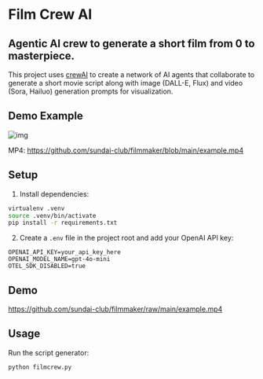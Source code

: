 # Film Crew AI

## Agentic AI crew to generate a short film from 0 to masterpiece.

This project uses [crewAI](https://crew.ai/) to create a network of AI agents that collaborate to generate a short movie script along with image (DALL-E, Flux) and video (Sora, Hailuo) generation prompts for visualization.

## Demo Example

![img](example.gif)

MP4: https://github.com/sundai-club/filmmaker/blob/main/example.mp4

## Setup

1. Install dependencies:
```bash
virtualenv .venv
source .venv/bin/activate
pip install -r requirements.txt
```

2. Create a `.env` file in the project root and add your OpenAI API key:
```
OPENAI_API_KEY=your_api_key_here
OPENAI_MODEL_NAME=gpt-4o-mini
OTEL_SDK_DISABLED=true
```

## Demo

https://github.com/sundai-club/filmmaker/raw/main/example.mp4

## Usage

Run the script generator:
```bash
python filmcrew.py
```
